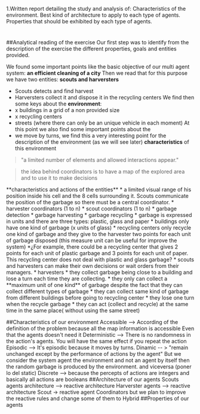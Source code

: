 1.Written report detailing the study and analysis of:
Characteristics of the environment.
Best kind of architecture to apply to each type of agents.
Properties that should be exhibited by each type of agents.
#
##Analytical reading of the exercise
Our first step was to identify from the description of the exercise the different properties, goals and entities provided.

We found some important points like the basic objective of our multi agent system: **an efficient cleaning of a city** Then we read that for this purpose we have two entities: **scouts and harversters**
 * Scouts detects and find harvest
 * Harversters collect it and dispose it in the recycling centers
We find then some keys about the **environment**:
 * x buildings in a grid of a non provided size
 * x recycling centers
 * streets (where there can only be an unique vehicle in each moment)
At this point we also find some important points about the
* we move by turns, we find this a very interesting point for the description of the environment (as we will see later)
 **characteristics** of this environment
 <blockquote>"a limited number of elements and allowed interactions appear."</blockquote>
 <blockquote>the idea behind coordinators is to have a map of the explored area and to use it to make decisions</blockquote>
 **characteristics and actions of the entities**
 * a limited visual range of his position inside his cell and the 8 cells surrounding it. Scouts communicate the position of the garbage so there must be a central coordinator.
  * harvester coordinators (1 to n)
  * scout coordinators (1 to n)
 * garbage detection
 * garbage harvesting
 * garbage recycling
 * garbage is expressed in units and there are three types: plastic, glass and paper
 * buildings only have one kind of garbage (x units of glass)
 * recycling centers only recycle one kind of garbage and they give to the harvester two points for each unit of garbage disposed (this measure unit can be useful for improve the system) *¿For example, there could be a recycling center that gives 2 points for each unit of plastic garbage and 3 points for each unit of paper. This recycling center does not deal with plastic and glass garbage?
 * scouts and harvesters can make their own decisions or wait orders from their managers.
 * harvesters
   * they collect garbage being close to a building and lose a turn each time they are collecting.
   * they only can collect a **maximum unit of one kind** of garbage despite the fact that they can collect different types of garbage
   * they can collect same kind of garbage from different buildings before going to recycling center
   * they lose one turn when the recycle garbage
   * they can act (collect and recycle) at the same time in the same place( without using the same street)
    
 
 
##Characteristics of our environment
Accessible --> According of the definition of the problem  because all the map information is accessible Even that the agents doesn't need it
Deterministic -->  There is no randomness in the action's agents. You will have the same effect if you repeat the action
Episodic --> It's episodic because it moves by turns.
Dinamic -- > "remain unchanged except by the performance of actions by the agent" But we consider the system agent the environment and not an agent by itself then the random garbage is produced by the environment. and viceversa (poner lo del static)
Discrete --> because the percepts of actions are integers and basically all actions are booleans
##Architecture of our agents
Scouts agents architecture -->  reactive architecture
Harverster agents --> reactive architecture
Scout -> reactive agent
Coordinators
but we plan to improve the reactive rules and change some of them to Hybrid 
##Properties of our agents


